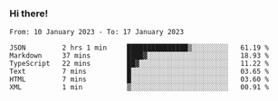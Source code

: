 ### Hi there!

<!--START_SECTION:waka-->

```text
From: 10 January 2023 - To: 17 January 2023

JSON         2 hrs 1 min     ███████████████▒░░░░░░░░░   61.19 %
Markdown     37 mins         ████▓░░░░░░░░░░░░░░░░░░░░   18.93 %
TypeScript   22 mins         ██▓░░░░░░░░░░░░░░░░░░░░░░   11.22 %
Text         7 mins          █░░░░░░░░░░░░░░░░░░░░░░░░   03.65 %
HTML         7 mins          █░░░░░░░░░░░░░░░░░░░░░░░░   03.60 %
XML          1 min           ▒░░░░░░░░░░░░░░░░░░░░░░░░   00.91 %
```

<!--END_SECTION:waka-->
